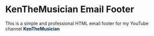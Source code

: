 # KenTheMusician Email Footer
This is a simple and professional HTML email footer for my YouTube channel <a href="https://www.youtube.com/@kenthemusician/" target="_blank" style="color: #00274D; text-decoration: none; font-weight: bold;">KenTheMusician </a>



